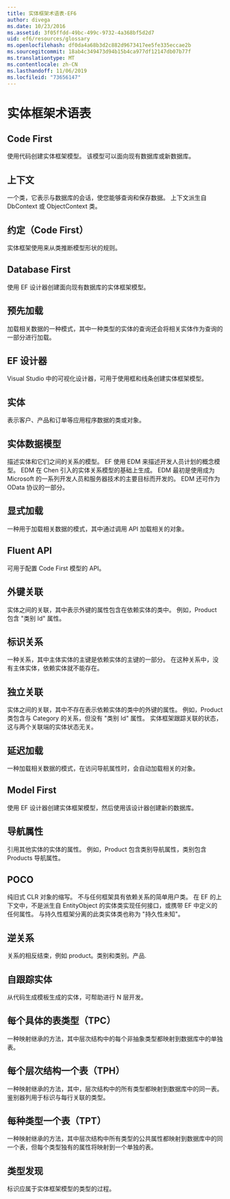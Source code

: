 ```yaml
---
title: 实体框架术语表-EF6
author: divega
ms.date: 10/23/2016
ms.assetid: 3f05ffdd-49bc-499c-9732-4a368bf5d2d7
uid: ef6/resources/glossary
ms.openlocfilehash: df0da4a68b3d2c882d9673417ee5fe335eccae2b
ms.sourcegitcommit: 18ab4c349473d94b15b4ca977df12147db07b77f
ms.translationtype: MT
ms.contentlocale: zh-CN
ms.lasthandoff: 11/06/2019
ms.locfileid: "73656147"
---
```

# <a name="entity-framework-glossary"></a>实体框架术语表
## <a name="code-first"></a>Code First
使用代码创建实体框架模型。 该模型可以面向现有数据库或新数据库。

## <a name="context"></a>上下文
一个类，它表示与数据库的会话，使您能够查询和保存数据。 上下文派生自 DbContext 或 ObjectContext 类。

## <a name="convention-code-first"></a>约定（Code First）
实体框架使用来从类推断模型形状的规则。

## <a name="database-first"></a>Database First
使用 EF 设计器创建面向现有数据库的实体框架模型。

## <a name="eager-loading"></a>预先加载
加载相关数据的一种模式，其中一种类型的实体的查询还会将相关实体作为查询的一部分进行加载。

## <a name="ef-designer"></a>EF 设计器
Visual Studio 中的可视化设计器，可用于使用框和线条创建实体框架模型。

## <a name="entity"></a>实体
表示客户、产品和订单等应用程序数据的类或对象。

## <a name="entity-data-model"></a>实体数据模型
描述实体和它们之间的关系的模型。 EF 使用 EDM 来描述开发人员计划的概念模型。 EDM 在 Chen 引入的实体关系模型的基础上生成。 EDM 最初是使用成为 Microsoft 的一系列开发人员和服务器技术的主要目标而开发的。 EDM 还可作为 OData 协议的一部分。

## <a name="explicit-loading"></a>显式加载
一种用于加载相关数据的模式，其中通过调用 API 加载相关的对象。

## <a name="fluent-api"></a>Fluent API
可用于配置 Code First 模型的 API。

## <a name="foreign-key-association"></a>外键关联
实体之间的关联，其中表示外键的属性包含在依赖实体的类中。 例如，Product 包含 "类别 Id" 属性。

## <a name="identifying-relationship"></a>标识关系
一种关系，其中主体实体的主键是依赖实体的主键的一部分。 在这种关系中，没有主体实体，依赖实体就不能存在。

## <a name="independent-association"></a>独立关联
实体之间的关联，其中不存在表示依赖实体的类中的外键的属性。 例如，Product 类包含与 Category 的关系，但没有 "类别 Id" 属性。 实体框架跟踪关联的状态，这与两个关联端的实体状态无关。

## <a name="lazy-loading"></a>延迟加载
一种加载相关数据的模式，在访问导航属性时，会自动加载相关的对象。

## <a name="model-first"></a>Model First
使用 EF 设计器创建实体框架模型，然后使用该设计器创建新的数据库。

## <a name="navigation-property"></a>导航属性
引用其他实体的实体的属性。 例如，Product 包含类别导航属性，类别包含 Products 导航属性。

## <a name="poco"></a>POCO
纯旧式 CLR 对象的缩写。 不与任何框架具有依赖关系的简单用户类。 在 EF 的上下文中，不是派生自 EntityObject 的实体类实现任何接口，或携带 EF 中定义的任何属性。 与持久性框架分离的此类实体类也称为 "持久性未知"。  

## <a name="relationship-inverse"></a>逆关系
关系的相反结束，例如 product。类别和类别。产品.

## <a name="self-tracking-entity"></a>自跟踪实体
从代码生成模板生成的实体，可帮助进行 N 层开发。

## <a name="table-per-concrete-type-tpc"></a>每个具体的表类型（TPC）
一种映射继承的方法，其中层次结构中的每个非抽象类型都映射到数据库中的单独表。

## <a name="table-per-hierarchy-tph"></a>每个层次结构一个表（TPH）
一种映射继承的方法，其中，层次结构中的所有类型都映射到数据库中的同一表。 鉴别器列用于标识与每行关联的类型。

## <a name="table-per-type-tpt"></a>每种类型一个表（TPT）
一种映射继承的方法，其中层次结构中所有类型的公共属性都映射到数据库中的同一个表，但每个类型独有的属性将映射到一个单独的表。

## <a name="type-discovery"></a>类型发现
标识应属于实体框架模型的类型的过程。
